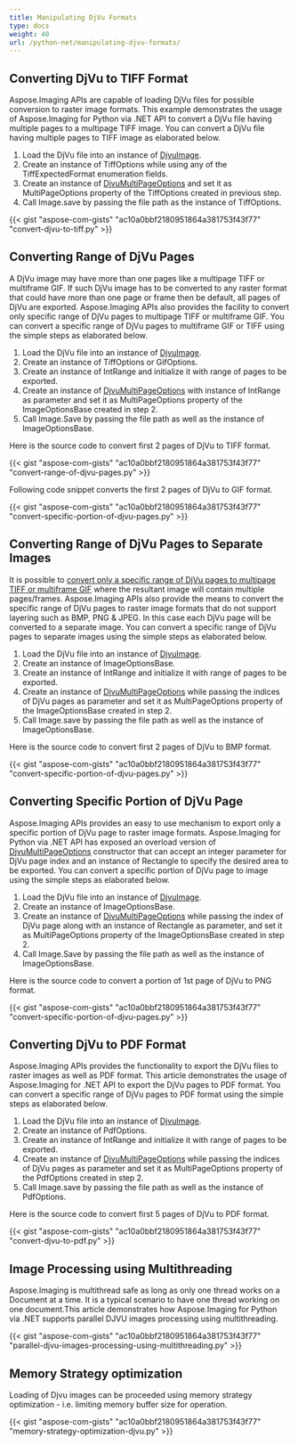 ```yaml
---
title: Manipulating DjVu Formats
type: docs
weight: 40
url: /python-net/manipulating-djvu-formats/
---
```


## **Converting DjVu to TIFF Format**
Aspose.Imaging APIs are capable of loading DjVu files for possible conversion to raster image formats. This example demonstrates the usage of Aspose.Imaging for Python via .NET API to convert a DjVu file having multiple pages to a multipage TIFF image. You can convert a DjVu file having multiple pages to TIFF image as elaborated below.

1. Load the DjVu file into an instance of [DjvuImage](https://reference.aspose.com/imaging/python-net/aspose.imaging.fileformats.djvu/djvuimage/).
1. Create an instance of TiffOptions while using any of the TiffExpectedFormat enumeration fields.
1. Create an instance of [DjvuMultiPageOptions](https://reference.aspose.com/imaging/python-net/aspose.imaging.imageoptions/djvumultipageoptions) and set it as MultiPageOptions property of the TiffOptions created in previous step.
1. Call Image.save by passing the file path as the instance of TiffOptions.

{{< gist "aspose-com-gists" "ac10a0bbf2180951864a381753f43f77" "convert-djvu-to-tiff.py" >}}


## **Converting Range of DjVu Pages**
A DjVu image may have more than one pages like a multipage TIFF or multiframe GIF. If such DjVu image has to be converted to any raster format that could have more than one page or frame then be default, all pages of DjVu are exported. Aspose.Imaging APIs also provides the facility to convert only specific range of DjVu pages to multipage TIFF or multiframe GIF. You can convert a specific range of DjVu pages to multiframe GIF or TIFF using the simple steps as elaborated below.

1. Load the DjVu file into an instance of [DjvuImage](https://reference.aspose.com/imaging/python-net/aspose.imaging.fileformats.djvu/djvuimage).
1. Create an instance of TiffOptions or GifOptions.
1. Create an instance of IntRange and initialize it with range of pages to be exported.
1. Create an instance of [DjvuMultiPageOptions](https://reference.aspose.com/imaging/python-net/aspose.imaging.imageoptions/djvumultipageoptions) with instance of IntRange as parameter and set it as MultiPageOptions property of the ImageOptionsBase created in step 2.
1. Call Image.Save by passing the file path as well as the instance of ImageOptionsBase.

Here is the source code to convert first 2 pages of DjVu to TIFF format.

{{< gist "aspose-com-gists" "ac10a0bbf2180951864a381753f43f77" "convert-range-of-djvu-pages.py" >}}

Following code snippet converts the first 2 pages of DjVu to GIF format.

{{< gist "aspose-com-gists" "ac10a0bbf2180951864a381753f43f77" "convert-specific-portion-of-djvu-pages.py" >}}


## **Converting Range of DjVu Pages to Separate Images**
It is possible to [convert only a specific range of DjVu pages to multipage TIFF or multiframe GIF]() where the resultant image will contain multiple pages/frames. Aspose.Imaging APIs also provide the means to convert the specific range of DjVu pages to raster image formats that do not support layering such as BMP, PNG & JPEG. In this case each DjVu page will be converted to a separate image. You can convert a specific range of DjVu pages to separate images using the simple steps as elaborated below.

1. Load the DjVu file into an instance of [DjvuImage](https://reference.aspose.com/imaging/python-net/aspose.imaging.fileformats.djvu/djvuimage).
1. Create an instance of ImageOptionsBase.
1. Create an instance of IntRange and initialize it with range of pages to be exported.
1. Create an instance of [DjvuMultiPageOptions](https://reference.aspose.com/imaging/python-net/aspose.imaging.imageoptions/djvumultipageoptions) while passing the indices of DjVu pages as parameter and set it as MultiPageOptions property of the ImageOptionsBase created in step 2.
1. Call Image.save by passing the file path as well as the instance of ImageOptionsBase.

Here is the source code to convert first 2 pages of DjVu to BMP format.

{{< gist "aspose-com-gists" "ac10a0bbf2180951864a381753f43f77" "convert-specific-portion-of-djvu-pages.py" >}}


## **Converting Specific Portion of DjVu Page**
Aspose.Imaging APIs provides an easy to use mechanism to export only a specific portion of DjVu page to raster image formats. Aspose.Imaging for Python via .NET API has exposed an overload version of [DjvuMultiPageOptions](https://reference.aspose.com/imaging/python-net/aspose.imaging.imageoptions/djvumultipageoptions) constructor that can accept an integer parameter for DjVu page index and an instance of Rectangle to specify the desired area to be exported. You can convert a specific portion of DjVu page to image using the simple steps as elaborated below.

1. Load the DjVu file into an instance of [DjvuImage](https://reference.aspose.com/imaging/python-net/aspose.imaging.fileformats.djvu/djvuimage).
1. Create an instance of ImageOptionsBase.
1. Create an instance of [DjvuMultiPageOptions](https://reference.aspose.com/imaging/python-net/aspose.imaging.imageoptions/djvumultipageoptions) while passing the index of DjVu page along with an instance of Rectangle as parameter, and set it as MultiPageOptions property of the ImageOptionsBase created in step 2.
1. Call Image.Save by passing the file path as well as the instance of ImageOptionsBase.

Here is the source code to convert a portion of 1st page of DjVu to PNG format.

{{< gist "aspose-com-gists" "ac10a0bbf2180951864a381753f43f77" "convert-specific-portion-of-djvu-pages.py" >}}


## **Converting DjVu to PDF Format**
Aspose.Imaging APIs provides the functionality to export the DjVu files to raster images as well as PDF format. This article demonstrates the usage of Aspose.Imaging for .NET API to export the DjVu pages to PDF format. You can convert a specific range of DjVu pages to PDF format using the simple steps as elaborated below.

1. Load the DjVu file into an instance of [DjvuImage](https://reference.aspose.com/imaging/python-net/aspose.imaging.fileformats.djvu/djvuimage).
1. Create an instance of PdfOptions.
1. Create an instance of IntRange and initialize it with range of pages to be exported.
1. Create an instance of [DjvuMultiPageOptions](https://reference.aspose.com/imaging/python-net/aspose.imaging.imageoptions/djvumultipageoptions) while passing the indices of DjVu pages as parameter and set it as MultiPageOptions property of the PdfOptions created in step 2.
1. Call Image.save by passing the file path as well as the instance of PdfOptions.

Here is the source code to convert first 5 pages of DjVu to PDF format.

{{< gist "aspose-com-gists" "ac10a0bbf2180951864a381753f43f77" "convert-djvu-to-pdf.py" >}}
## **Image Processing using Multithreading**
Aspose.Imaging is multithread safe as long as only one thread works on a Document at a time. It is a typical scenario to have one thread working on one document.This article demonstrates how Aspose.Imaging for Python via .NET supports parallel DJVU images processing using multithreading.

{{< gist "aspose-com-gists" "ac10a0bbf2180951864a381753f43f77" "parallel-djvu-images-processing-using-multithreading.py" >}}

## **Memory Strategy optimization**
Loading of Djvu images can be proceeded using memory strategy optimization - i.e. limiting memory buffer size for operation.

{{< gist "aspose-com-gists" "ac10a0bbf2180951864a381753f43f77" "memory-strategy-optimization-djvu.py" >}}
